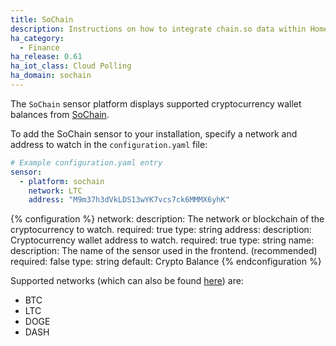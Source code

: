 ```yaml
---
title: SoChain
description: Instructions on how to integrate chain.so data within Home Assistant.
ha_category:
  - Finance
ha_release: 0.61
ha_iot_class: Cloud Polling
ha_domain: sochain
---
```


The `SoChain` sensor platform displays supported cryptocurrency wallet balances from [SoChain](https://sochain.com).

To add the SoChain sensor to your installation, specify a network and address to watch in the `configuration.yaml` file:

```yaml
# Example configuration.yaml entry
sensor:
  - platform: sochain
    network: LTC
    address: "M9m37h3dVkLDS13wYK7vcs7ck6MMMX6yhK"
```

{% configuration %}
network:
  description: The network or blockchain of the cryptocurrency to watch.
  required: true
  type: string
address:
  description: Cryptocurrency wallet address to watch.
  required: true
  type: string
name:
  description: The name of the sensor used in the frontend. (recommended)
  required: false
  type: string
  default: Crypto Balance
{% endconfiguration %}

Supported networks (which can also be found [here](https://sochain.com/api#networks-supported)) are:

* BTC
* LTC
* DOGE
* DASH
